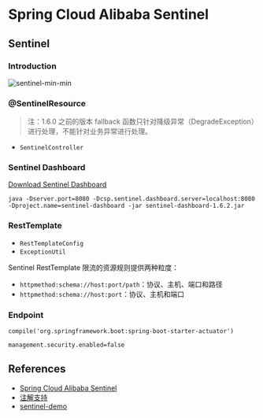 # Spring Cloud Alibaba Sentinel

## Sentinel
### Introduction
![sentinel-min-min](https://www.wailian.work/images/2019/07/04/sentinel-min-min.png)

### @SentinelResource
>注：1.6.0 之前的版本 fallback 函数只针对降级异常（DegradeException）进行处理，不能针对业务异常进行处理。

- `SentinelController`

### Sentinel Dashboard
[Download Sentinel Dashboard](https://github.com/alibaba/Sentinel/releases)
```
java -Dserver.port=8080 -Dcsp.sentinel.dashboard.server=localhost:8080 -Dproject.name=sentinel-dashboard -jar sentinel-dashboard-1.6.2.jar
```

### RestTemplate
- `RestTemplateConfig`
- `ExceptionUtil`

Sentinel RestTemplate 限流的资源规则提供两种粒度：
- `httpmethod:schema://host:port/path`：协议、主机、端口和路径
- `httpmethod:schema://host:port`：协议、主机和端口

### Endpoint
```
compile('org.springframework.boot:spring-boot-starter-actuator')

management.security.enabled=false
```

## References
- [Spring Cloud Alibaba Sentinel](https://github.com/spring-cloud-incubator/spring-cloud-alibaba/wiki/Sentinel)
- [注解支持](https://github.com/alibaba/Sentinel/wiki/%E6%B3%A8%E8%A7%A3%E6%94%AF%E6%8C%81)
- [sentinel-demo](https://github.com/alibaba/Sentinel/tree/release-1.5/sentinel-demo)
